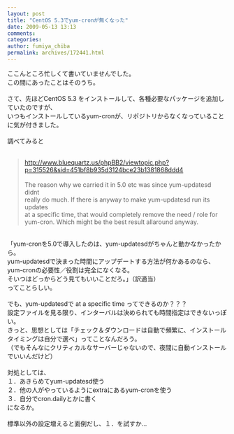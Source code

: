 ```yaml
---
layout: post
title: "CentOS 5.3でyum-cronが無くなった"
date: 2009-05-13 13:13
comments: 
categories: 
author: fumiya_chiba
permalink: archives/172441.html
---
```


ここんところ忙しくて書いていませんでした。<br>
この間にあったことはそのうち。<br>
<br>
さて、先ほどCentOS 5.3 をインストールして、各種必要なパッケージを追加していたのですが、<br>
いつもインストールしているyum-cronが、リポジトリからなくなっていることに気が付きました。<br>
<br>
調べてみると<br>
<br>
<blockquote><a href="http://www.bluequartz.us/phpBB2/viewtopic.php?p=315526&sid=451bf8b935d3124bce23b1381868ddd4">http://www.bluequartz.us/phpBB2/viewtopic.php?p=315526&sid=451bf8b935d3124bce23b1381868ddd4</a><br>
<br>
The reason why we carried it in 5.0 etc was since yum-updatesd didnt <br>
really do much. If there is anyway to make yum-updatesd run its updates <br>
at a specific time, that would completely remove the need / role for <br>
yum-cron. Which might be the best result allaround anyway.</blockquote><br>
「yum-cronを5.0で導入したのは、yum-updatesdがちゃんと動かなかったから。<br>
yum-updatesdで決まった時間にアップデートする方法が何かあるのなら、<br>
yum-cronの必要性／役割は完全になくなる。<br>
そいつはどっからどう見てもいいことだろ。」（訳適当）<br>
ってことらしい。<br>
<br>
でも、yum-updatesdで at a specific time ってできるのか？？？<br>
設定ファイルを見る限り、インターバルは決められても時間指定はできないっぽい。<br>
きっと、思想としては「チェック＆ダウンロードは自動で頻繁に、インストールタイミングは自分で選べ」ってことなんだろう。<br>
（でもそんなにクリティカルなサーバーじゃないので、夜間に自動インストールでいいんだけど）<br>
<br>
対処としては、<br>
１．あきらめてyum-updatesd使う<br>
２．他の人がやっているようにextraにあるyum-cronを使う<br>
３．自分でcron.dailyとかに書く<br>
になるか。<br>
<br>
標準以外の設定増えると面倒だし、１．を試すか…<br>


